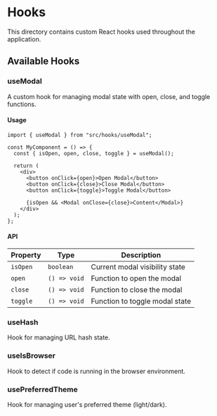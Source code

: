 # Hooks

This directory contains custom React hooks used throughout the application.

## Available Hooks

### useModal

A custom hook for managing modal state with open, close, and toggle functions.

#### Usage

```tsx
import { useModal } from "src/hooks/useModal";

const MyComponent = () => {
  const { isOpen, open, close, toggle } = useModal();

  return (
    <div>
      <button onClick={open}>Open Modal</button>
      <button onClick={close}>Close Modal</button>
      <button onClick={toggle}>Toggle Modal</button>
      
      {isOpen && <Modal onClose={close}>Content</Modal>}
    </div>
  );
};
```

#### API

| Property | Type | Description |
|----------|------|-------------|
| `isOpen` | `boolean` | Current modal visibility state |
| `open` | `() => void` | Function to open the modal |
| `close` | `() => void` | Function to close the modal |
| `toggle` | `() => void` | Function to toggle modal state |

### useHash

Hook for managing URL hash state.

### useIsBrowser

Hook to detect if code is running in the browser environment.

### usePreferredTheme

Hook for managing user's preferred theme (light/dark). 